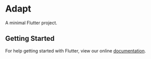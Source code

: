 # Adapt

A minimal Flutter project.

## Getting Started

For help getting started with Flutter, view our online
[documentation](http://flutter.io/).
